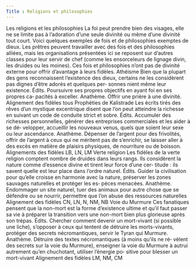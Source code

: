 ```yaml
---
Title : Religions et philosophies
---
```

Les religions et les 
philosophies
La foi peut prendre bien des visages, elle ne se limite pas à 
l’adoration d’une seule divinité ou même d’une divinité tout 
court. Voici quelques exemples de fois et de philosophies 
exemptes de dieux. Les prêtres peuvent travailler avec des fois 
et des philosophies alliées, mais les organisations présentées 
ici se reposent sur d’autres classes pour leur servir de chef 
(comme les ensorceleurs de lignage divin, les druides ou les 
moines). Ces fois et philosophies n’ont pas de divinité externe 
pour offrir d’avantage à leurs fidèles.
Athéisme
Bien que la plupart des gens reconnaissent l’existence des dieux, 
certains ne les considèrent pas dignes d’être adorés et quelques per‑
sonnes nient même leur existence.
Édits. Poursuivre ses propres objectifs en ayant foi en ses propres ca‑
pacités à exceller.
Anathème. Offrir une prière à une divinité.
Alignement des fidèles tous
Prophéties de Kalistrade
Les écrits tirés des rêves d’un mystique excentrique 
disent que l’on peut atteindre la richesse en suivant un 
code de conduite strict et sobre.
Édits. Accumuler des richesses personnelles, générer 
des entreprises commerciales et les aider à se dé‑
velopper, accueillir les nouveaux venus, quels que soient leur sexe 
ou leur ascendance.
Anathème. Dépenser de l’argent pour des frivolités, offrir de l’argent à 
ceux qui ne méritent pas de s’enrichir, se laisser aller à des excès en 
matière de plaisirs physiques, de nourriture ou de boisson.
Alignements des fidèles LB, LN, LM
Verte religion
Les fidèles de la verte religion comptent nombre de 
druides dans leurs rangs. Ils considèrent la nature 
comme d’essence divine et tirent leur force d’une cer‑
titude : ils savent quelle est leur place dans l’ordre 
naturel.
Édits. Guider la civilisation pour qu’elle croisse en harmonie avec la 
nature, préserver les zones sauvages naturelles et protéger les es‑
pèces menacées.
Anathème. Endommager un site naturel, tuer des animaux pour autre 
chose que se défendre ou se nourrir, permettre que l’on abuse des 
ressources naturelles
Alignement des fidèles CN, LN, N, NM, NB
Voie du Murmure
Ces fanatiques pensent que la non-mort est la forme 
d’existence ultime et qu’il faut passer sa vie à préparer 
la transition vers une non-mort bien plus glorieuse 
après son trépas.
Édits. Chercher comment devenir un mort-vivant (si 
possible une liche), s’opposer à ceux qui tentent de détruire les morts-vivants, protéger des secrets nécromantiques, servir le Tyran 
qui Murmure.
Anathème. Détruire des textes nécromantiques (à moins qu’ils ne ré‑
vèlent des secrets sur la voie du Murmure), enseigner la voie du 
Murmure à autrui autrement qu’en chuchotant, utiliser l’énergie po‑
sitive pour blesser un mort-vivant
Alignement des fidèles LM, NM, CM